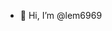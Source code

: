 - 👋 Hi, I’m @lem6969


<!---
lem6969/lem6969 is a ✨ special ✨ repository because its `README.md` (this file) appears on your GitHub profile.
You can click the Preview link to take a look at your changes.
--->
